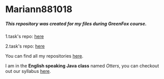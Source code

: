 # Mariann881018

##### This repository was created for my files during GreenFox course. 

1.task's repo: [here](https://github.com/Mariann881018/git-lesson-repository)

2.task's repo: [here](https://github.com/Mariann881018/patchwork)

You can find all my repositories [here](https://github.com/Mariann881018?tab=repositories).

I am in the **English speaking Java class** named *Otters*, you can checkout out our syllabus [here](https://github.com/green-fox-academy/otters-syllabus).
